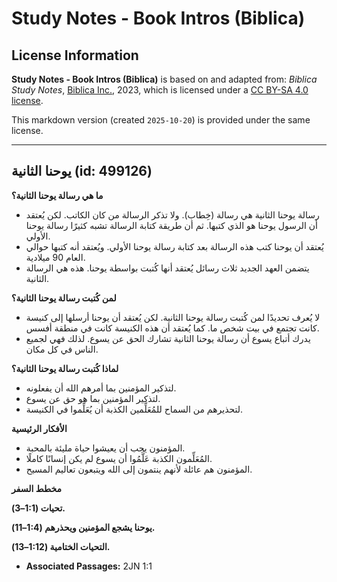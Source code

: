 # Study Notes - Book Intros (Biblica)

## License Information

**Study Notes - Book Intros (Biblica)** is based on and adapted from: _Biblica Study Notes_, [Biblica Inc.](https://www.biblica.com/), 2023, which is licensed under a [CC BY-SA 4.0 license](https://creativecommons.org/licenses/by-sa/4.0/legalcode.en).

This markdown version (created `2025-10-20`) is provided under the same license.



--------------------------------

## يوحنا الثانية (id: 499126)

**ما هي رسالة يوحنا الثانية؟**

* رسالة يوحنا الثانية هي رسالة (خِطاب). ولا تذكر الرسالة من كان الكاتب. لكن يُعتقد أن الرسول يوحنا هو الذي كتبها. ثم أن طريقة كتابة الرسالة تشبه كثيرًا رسالة يوحنا الأولي.
* يُعتقد أن يوحنا كتب هذه الرسالة بعد كتابة رسالة يوحنا الأولي. ويُعتقد أنه كتبها حوالي العام 90 ميلادية.
* يتضمن العهد الجديد ثلاث رسائل يُعتقد أنها كُتبت بواسطة يوحنا. هذه هي الرسالة الثانية.

**لمن كُتبت رسالة يوحنا الثانية؟**

* لا يُعرف تحديدًا لمن كُتبت رسالة يوحنا الثانية. لكن يُعتقد أن يوحنا أرسلها إلى كنيسة كانت تجتمع في بيت شخص ما. كما يُعتقد أن هذه الكنيسة كانت في منطقة أفسس.
* يدرك أتباع يسوع أن رسالة يوحنا الثانية تشارك الحق عن يسوع. لذلك فهي لجميع الناس في كل مكان.

**لماذا كُتبت رسالة يوحنا الثانية؟**

* لتذكير المؤمنين بما أمرهم الله أن يفعلونه.
* لتذكير المؤمنين بما هو حق عن يسوع.
* لتحذيرهم من السماح للمُعَلِّمين الكذبة أن يُعَلِّموا في الكنيسة.

**الأفكار الرئيسية**

* المؤمنون يجب أن يعيشوا حياة مليئة بالمحبة.
* المُعَلِّمون الكذبة عَلَّمُوا أن يسوع لم يكن إنسانًا كاملًا.
* المؤمنون هم عائلة لأنهم ينتمون إلى الله ويتبعون تعاليم المسيح.

**مخطط السفر**

**تحيات (1:1–3\).**

**يوحنا يشجع المؤمنين ويحذرهم (1:4–11\).**

**التحيات الختامية (1:12–13\).**

* **Associated Passages:** 2JN 1:1

